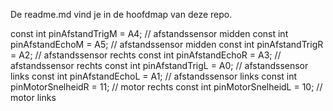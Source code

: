 De readme.md vind je in de hoofdmap van deze repo.

const int pinAfstandTrigM = A4; // afstandssensor midden
const int pinAfstandEchoM = A5; // afstandssensor midden
const int pinAfstandTrigR = A2; // afstandssensor rechts
const int pinAfstandEchoR = A3; // afstandssensor rechts
const int pinAfstandTrigL = A0; // afstandssensor links
const int pinAfstandEchoL = A1; // afstandssensor links
const int pinMotorSnelheidR = 11; // motor rechts
const int pinMotorSnelheidL = 10; // motor links
